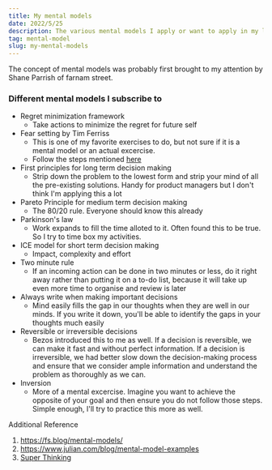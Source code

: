 ```yaml
---
title: My mental models
date: 2022/5/25
description: The various mental models I apply or want to apply in my life
tag: mental-model
slug: my-mental-models
---
```


The concept of mental models was probably first brought to my attention by Shane Parrish of farnam street.

### Different mental models I subscribe to

- Regret minimization framework
  - Take actions to minimize the regret for future self
- Fear setting by Tim Ferriss
  - This is one of my favorite exercises to do, but not sure if it is a mental model or an actual excercise.
  - Follow the steps mentioned [here](https://tim.blog/2017/05/15/fear-setting/)
- First principles for long term decision making
  - Strip down the problem to the lowest form and strip your mind of all the pre-existing solutions. Handy for product managers but I don't think I'm applying this a lot
- Pareto Principle for medium term decision making
  - The 80/20 rule. Everyone should know this already
- Parkinson's law
  - Work expands to fill the time alloted to it. Often found this to be true. So I try to time box my activities.
- ICE model for short term decision making
  - Impact, complexity and effort
- Two minute rule
  - If an incoming action can be done in two minutes or less, do it right away rather than putting it on a to-do list, because it will take up even more time to organise and review is later
- Always write when making important decisions
  - Mind easily fills the gap in our thoughts when they are well in our minds. If you write it down, you'll be able to identify the gaps in your thoughts much easily
- Reversible or irreversible decisions
  - Bezos introduced this to me as well. If a decision is reversible, we can make it fast and without perfect information. If a decision is irreversible, we had better slow down the decision-making process and ensure that we consider ample information and understand the problem as thoroughly as we can.
- Inversion
  - More of a mental excercise. Imagine you want to achieve the opposite of your goal and then ensure you do not follow those steps. Simple enough, I'll try to practice this more as well.

Additional Reference

1. https://fs.blog/mental-models/
1. https://www.julian.com/blog/mental-model-examples
1. [Super Thinking](https://www.amazon.in/Super-Thinking-Book-Mental-Models/dp/0525533583)

